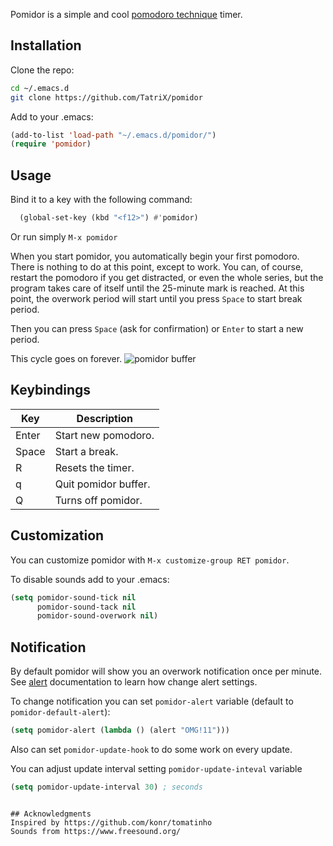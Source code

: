 Pomidor is a simple and cool [pomodoro technique](http://www.pomodorotechnique.com/) timer.

## Installation

Clone the repo:
```sh
cd ~/.emacs.d
git clone https://github.com/TatriX/pomidor
```
Add to your .emacs:
```lisp
(add-to-list 'load-path "~/.emacs.d/pomidor/")
(require 'pomidor)

```

## Usage

Bind it to a key with the following command:

```lisp
  (global-set-key (kbd "<f12>") #'pomidor)
```
Or run simply `M-x pomidor`

When you start pomidor, you automatically begin your first
pomodoro. There is nothing to do at this point, except to work. You
can, of course, restart the pomodoro if you get distracted, or even
the whole series, but the program takes care of itself until the
25-minute mark is reached. At this point, the overwork period will
start until you press `Space` to start break period.

Then you can press `Space` (ask for confirmation) or `Enter` to start a new period.

This cycle goes on forever.
![*pomidor* buffer](http://i.imgur.com/AbOWM7X.png)

## Keybindings

| Key   | Description          |
|-------|----------------------|
| Enter | Start new pomodoro.  |
| Space | Start a break.       |
| R     | Resets the timer.    |
| q     | Quit pomidor buffer. |
| Q     | Turns off pomidor.   |

## Customization

You can customize pomidor with `M-x customize-group RET pomidor`.

To disable sounds add to your .emacs:
```lisp
(setq pomidor-sound-tick nil
      pomidor-sound-tack nil
      pomidor-sound-overwork nil)
```

## Notification
By default pomidor will show you an overwork notification once per minute.
See [alert](https://github.com/jwiegley/alert/) documentation to learn how change alert settings.


To change notification you can set `pomidor-alert` variable (default to `pomidor-default-alert`):
```lisp
(setq pomidor-alert (lambda () (alert "OMG!11")))
```

Also can set `pomidor-update-hook` to do some work on every update.

You can adjust update interval setting `pomidor-update-inteval` variable
```lisp
(setq pomidor-update-interval 30) ; seconds
```
```

## Acknowledgments
Inspired by https://github.com/konr/tomatinho
Sounds from https://www.freesound.org/
